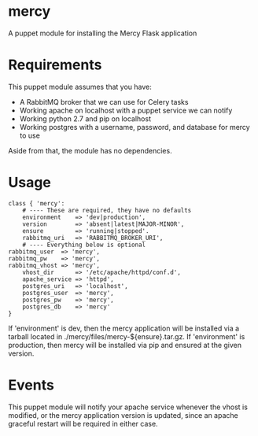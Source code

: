 mercy
=====

A puppet module for installing the Mercy Flask application

Requirements
============

This puppet module assumes that you have:

* A RabbitMQ broker that we can use for Celery tasks
* Working apache on localhost with a puppet service we can notify
* Working python 2.7 and pip on localhost
* Working postgres with a username, password, and database for mercy to use

Aside from that, the module has no dependencies.

Usage
=========

    class { 'mercy':
        # ---- These are required, they have no defaults
        environment    => 'dev|production',
        version        => 'absent|latest|MAJOR-MINOR',
        ensure         => 'running|stopped'.
        rabbitmq_uri   => 'RABBITMQ_BROKER_URI',
        # ---- Everything below is optional
	rabbitmq_user  => 'mercy',
	rabbitmq_pw    => 'mercy',
	rabbitmq_vhost => 'mercy',
        vhost_dir      => '/etc/apache/httpd/conf.d',
        apache_service => 'httpd',
        postgres_uri   => 'localhost',
        postgres_user  => 'mercy',
        postgres_pw    => 'mercy',
        postgres_db    => 'mercy'
    }

If 'environment' is dev, then the mercy application will be installed via a tarball located in ./mercy/files/mercy-${ensure}.tar.gz. If 'environment' is production, then mercy will be installed via pip and ensured at the given version.

Events
======

This puppet module will notify your apache service whenever the vhost is modified, or the mercy application version is updated, since an apache graceful restart will be required in either case.
